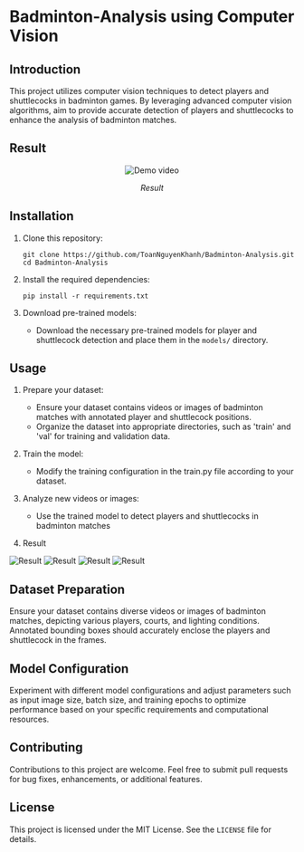 # Badminton-Analysis using Computer Vision

## Introduction
This project utilizes computer vision techniques to detect players and shuttlecocks in badminton games. By leveraging advanced computer vision algorithms, aim to provide accurate detection of players and shuttlecocks to enhance the analysis of badminton matches.

## Result

<p align="center">
  <img src="outputvideo.gif" alt="Demo video">
</p>

<p align="center"><em>Result</em></p> 

## Installation
1. Clone this repository:
    ```
    git clone https://github.com/ToanNguyenKhanh/Badminton-Analysis.git
    cd Badminton-Analysis
    ```

2. Install the required dependencies:
    ```
    pip install -r requirements.txt
    ```

3. Download pre-trained models:
    - Download the necessary pre-trained models for player and shuttlecock detection and place them in the `models/` directory.

## Usage
1. Prepare your dataset:
    - Ensure your dataset contains videos or images of badminton matches with annotated player and shuttlecock positions.
    - Organize the dataset into appropriate directories, such as 'train' and 'val' for training and validation data.

2. Train the model:
    - Modify the training configuration in the train.py file according to your dataset.

3. Analyze new videos or images:
    - Use the trained model to detect players and shuttlecocks in badminton matches

4. Result

![Result](outputs/example_results.png)
![Result](outputs/confusion_matrix.png)
![Result](outputs/PR_curve.png)
![Result](outputs/val_batch2_pred.jpg)

## Dataset Preparation
Ensure your dataset contains diverse videos or images of badminton matches, depicting various players, courts, and lighting conditions. Annotated bounding boxes should accurately enclose the players and shuttlecock in the frames.

## Model Configuration
Experiment with different model configurations and adjust parameters such as input image size, batch size, and training epochs to optimize performance based on your specific requirements and computational resources.

## Contributing
Contributions to this project are welcome. Feel free to submit pull requests for bug fixes, enhancements, or additional features.

## License
This project is licensed under the MIT License. See the `LICENSE` file for details.

